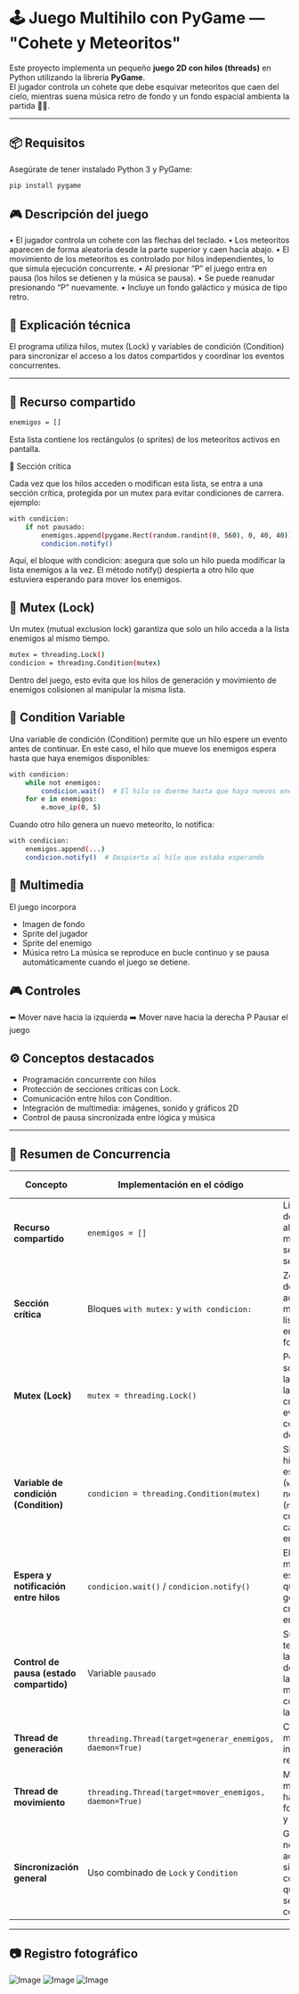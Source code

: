 # 🕹️ Juego Multihilo con PyGame — "Cohete y Meteoritos"

Este proyecto implementa un pequeño **juego 2D con hilos (threads)** en Python utilizando la librería **PyGame**.  
El jugador controla un cohete que debe esquivar meteoritos que caen del cielo, mientras suena música retro de fondo y un fondo espacial ambienta la partida 🚀🌌.

---

## 📦 Requisitos

Asegúrate de tener instalado Python 3 y PyGame:

```bash
pip install pygame
```

## 🎮 Descripción del juego
  • El jugador controla un cohete con las flechas del teclado.
	•	Los meteoritos aparecen de forma aleatoria desde la parte superior y caen hacia abajo.
	•	El movimiento de los meteoritos es controlado por hilos independientes, lo que simula ejecución concurrente.
	•	Al presionar “P” el juego entra en pausa (los hilos se detienen y la música se pausa).
	•	Se puede reanudar presionando “P” nuevamente.
	•	Incluye un fondo galáctico y música de tipo retro.

## 🧠 Explicación técnica

El programa utiliza hilos, mutex (Lock) y variables de condición (Condition) para sincronizar el acceso a los datos compartidos y coordinar los eventos concurrentes.

---

## 🔹 Recurso compartido

```bash
enemigos = []
```

Esta lista contiene los rectángulos (o sprites) de los meteoritos activos en pantalla.

🔹 Sección crítica

Cada vez que los hilos acceden o modifican esta lista, se entra a una sección crítica, protegida por un mutex para evitar condiciones de carrera.
ejemplo:
```bash
with condicion:
    if not pausado:
        enemigos.append(pygame.Rect(random.randint(0, 560), 0, 40, 40))
        condicion.notify()
```

Aquí, el bloque with condicion: asegura que solo un hilo pueda modificar la lista enemigos a la vez.
El método notify() despierta a otro hilo que estuviera esperando para mover los enemigos.

## 🔹 Mutex (Lock)

Un mutex (mutual exclusion lock) garantiza que solo un hilo acceda a la lista enemigos al mismo tiempo.
```bash
mutex = threading.Lock()
condicion = threading.Condition(mutex)
```
Dentro del juego, esto evita que los hilos de generación y movimiento de enemigos colisionen al manipular la misma lista.

## 🔹 Condition Variable

Una variable de condición (Condition) permite que un hilo espere un evento antes de continuar.
En este caso, el hilo que mueve los enemigos espera hasta que haya enemigos disponibles:
```bash
with condicion:
    while not enemigos:
        condicion.wait()  # El hilo se duerme hasta que haya nuevos enemigos
    for e in enemigos:
        e.move_ip(0, 5)
```
Cuando otro hilo genera un nuevo meteorito, lo notifica:
```bash
with condicion:
    enemigos.append(...)
    condicion.notify()  # Despierta al hilo que estaba esperando
```
## 🎵 Multimedia
El juego incorpora
- Imagen de fondo
- Sprite del jugador
- Sprite del enemigo
- Música retro
La música se reproduce en bucle continuo y se pausa automáticamente cuando el juego se detiene.

## 🎮 Controles
⬅️ Mover nave hacia la izquierda 
➡️ Mover nave hacia la derecha
P Pausar el juego

## ⚙️ Conceptos destacados
- Programación concurrente con hilos
- Protección de secciones críticas con Lock.
- Comunicación entre hilos con Condition.
- Integración de multimedia: imágenes, sonido y gráficos 2D
- Control de pausa sincronizada entre lógica y música
 ---
 
## 🧩 Resumen de Concurrencia

| Concepto | Implementación en el código | Función principal |
|-----------|-----------------------------|-------------------|
| **Recurso compartido** | `enemigos = []` | Lista global donde se almacenan los meteoritos que se generan y se mueven. |
| **Sección crítica** | Bloques `with mutex:` y `with condicion:` | Zona protegida donde los hilos acceden o modifican la lista de enemigos de forma segura. |
| **Mutex (Lock)** | `mutex = threading.Lock()` | Permite que solo un hilo a la vez entre en la sección crítica, evitando condiciones de carrera. |
| **Variable de condición (Condition)** | `condicion = threading.Condition(mutex)` | Sincroniza los hilos: uno espera (`wait()`) y otro notifica (`notify()`) cuando hay cambios en los enemigos. |
| **Espera y notificación entre hilos** | `condicion.wait()` / `condicion.notify()` | El hilo de movimiento espera hasta que el hilo generador cree nuevos enemigos. |
| **Control de pausa (estado compartido)** | Variable `pausado` | Suspende temporalmente las acciones de los hilos y la música, manteniendo coherencia en la ejecución. |
| **Thread de generación** | `threading.Thread(target=generar_enemigos, daemon=True)` | Crea nuevos meteoritos en intervalos regulares. |
| **Thread de movimiento** | `threading.Thread(target=mover_enemigos, daemon=True)` | Mueve los meteoritos hacia abajo de forma continua y concurrente. |
| **Sincronización general** | Uso combinado de `Lock` y `Condition` | Garantiza que no haya acceso simultáneo conflictivo y que los hilos se coordinen correctamente. |

--- 
##  📷 Registro fotográfico

![Image](https://github.com/user-attachments/assets/79b86b02-7acd-4687-8285-d7c58a2ab98a)
![Image](https://github.com/user-attachments/assets/5846d5ae-9b42-4409-a47d-26e4852b78fc)
![Image](https://github.com/user-attachments/assets/c686e0b3-9485-4601-b557-2dcdec4b963c)
